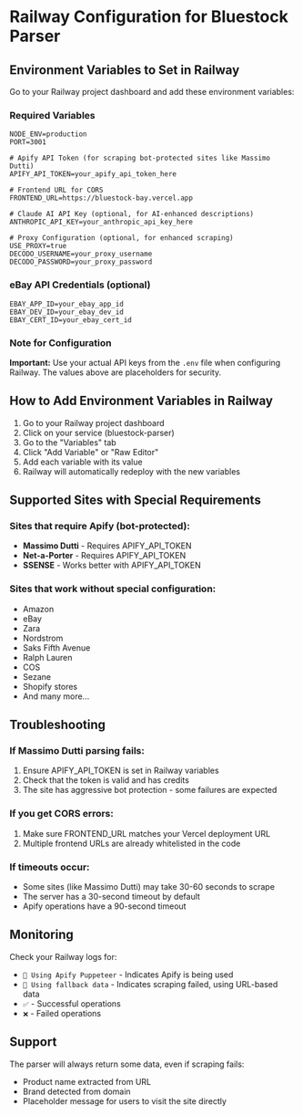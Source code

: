 # Railway Configuration for Bluestock Parser

## Environment Variables to Set in Railway

Go to your Railway project dashboard and add these environment variables:

### Required Variables
```
NODE_ENV=production
PORT=3001

# Apify API Token (for scraping bot-protected sites like Massimo Dutti)
APIFY_API_TOKEN=your_apify_api_token_here

# Frontend URL for CORS
FRONTEND_URL=https://bluestock-bay.vercel.app

# Claude AI API Key (optional, for AI-enhanced descriptions)
ANTHROPIC_API_KEY=your_anthropic_api_key_here

# Proxy Configuration (optional, for enhanced scraping)
USE_PROXY=true
DECODO_USERNAME=your_proxy_username
DECODO_PASSWORD=your_proxy_password
```

### eBay API Credentials (optional)
```
EBAY_APP_ID=your_ebay_app_id
EBAY_DEV_ID=your_ebay_dev_id
EBAY_CERT_ID=your_ebay_cert_id
```

### Note for Configuration
**Important:** Use your actual API keys from the `.env` file when configuring Railway. The values above are placeholders for security.

## How to Add Environment Variables in Railway

1. Go to your Railway project dashboard
2. Click on your service (bluestock-parser)
3. Go to the "Variables" tab
4. Click "Add Variable" or "Raw Editor"
5. Add each variable with its value
6. Railway will automatically redeploy with the new variables

## Supported Sites with Special Requirements

### Sites that require Apify (bot-protected):
- **Massimo Dutti** - Requires APIFY_API_TOKEN
- **Net-a-Porter** - Requires APIFY_API_TOKEN
- **SSENSE** - Works better with APIFY_API_TOKEN

### Sites that work without special configuration:
- Amazon
- eBay
- Zara
- Nordstrom
- Saks Fifth Avenue
- Ralph Lauren
- COS
- Sezane
- Shopify stores
- And many more...

## Troubleshooting

### If Massimo Dutti parsing fails:
1. Ensure APIFY_API_TOKEN is set in Railway variables
2. Check that the token is valid and has credits
3. The site has aggressive bot protection - some failures are expected

### If you get CORS errors:
1. Make sure FRONTEND_URL matches your Vercel deployment URL
2. Multiple frontend URLs are already whitelisted in the code

### If timeouts occur:
- Some sites (like Massimo Dutti) may take 30-60 seconds to scrape
- The server has a 30-second timeout by default
- Apify operations have a 90-second timeout

## Monitoring

Check your Railway logs for:
- `🤖 Using Apify Puppeteer` - Indicates Apify is being used
- `📱 Using fallback data` - Indicates scraping failed, using URL-based data
- `✅` - Successful operations
- `❌` - Failed operations

## Support

The parser will always return some data, even if scraping fails:
- Product name extracted from URL
- Brand detected from domain
- Placeholder message for users to visit the site directly